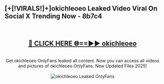 <h2>[+[!VIRALS!]+]okichleoeo Leaked Video Viral On Social X Trending Now - 8b7c4</h2>
<br>
<div align="center">
<h2><a href="https://libra.edu.pl?okichleoeo" rel="nofollow">🔴 CLICK HERE 🌐==►► okichleoeo</a></h2>
<br>
Get okichleoeo OnlyFans leaked all content. Now you can access all videos and pictures of okichleoeo OnlyFans. New Updated Files 2025!
<br>
<br>
<a href="https://libra.edu.pl?okichleoeo" rel="nofollow" data-target="animated-image.originalLink"><img src="https://i.ibb.co.com/WyWwxjT/player-gif2.gif" alt="okichleoeo Leaked OnlyFans" style="max-width: 100%; display: inline-block;" data-target="animated-image.originalImage"></a>
</div>
<br>
